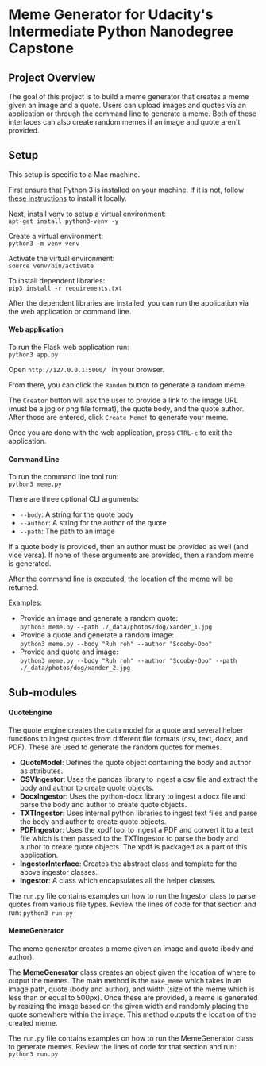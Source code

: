 # Meme Generator for Udacity's Intermediate Python Nanodegree Capstone

## Project Overview
The goal of this project is to build a meme generator that creates a meme given an image and a quote. 
Users can upload images and quotes via an application or through the command line to generate a meme. 
Both of these interfaces can also create random memes if an
image and quote aren't provided.
## Setup
This setup is specific to a Mac machine.  

First ensure that Python 3 is installed on your machine. If it is not, follow [these instructions](https://docs.python-guide.org/starting/install3/osx/) to install it locally.

Next, install venv to setup a virtual environment:  
`apt-get install python3-venv -y`  
 
Create a virtual environment:  
`python3 -m venv venv`

Activate the virtual environment:  
`source venv/bin/activate`

To install dependent libraries:  
`pip3 install -r requirements.txt`  

After the dependent libraries are installed, you can run the application via the web application or command line.  

#### Web application
To run the Flask web application run:  
`python3 app.py`

Open `http://127.0.0.1:5000/ ` in your browser.

From there, you can click the `Random` button to generate a random meme.  

The `Creator` button will ask the user to provide a link to the image URL (must be a jpg or png file format), 
the quote body, and the quote author. After those are entered, click `Create Meme!` to generate your meme.  

Once you are done with the web application, press `CTRL-c` to exit the application.

#### Command Line

To run the command line tool run:  
`python3 meme.py`

There are three optional CLI arguments:  
* `--body`: A string for the quote body
* `--author`: A string for the author of the quote
* `--path`: The path to an image

If a quote body is provided, then an author must be provided as well (and vice versa).
If none of these arguments are provided, then a random meme is generated.
  
After the command line is executed, the location of the meme will be returned.

Examples:
* Provide an image and generate a random quote:  
`python3 meme.py --path ./_data/photos/dog/xander_1.jpg`
* Provide a quote and generate a random image:  
`python3 meme.py --body "Ruh roh" --author "Scooby-Doo"`
* Provide and quote and image:  
`python3 meme.py --body "Ruh roh" --author "Scooby-Doo" --path ./_data/photos/dog/xander_2.jpg 
`

## Sub-modules

#### QuoteEngine
The quote engine creates the data model for a quote and several helper functions to ingest quotes from different file formats (csv, text, docx, and PDF). These are used to generate the random quotes for memes. 

* **QuoteModel**: Defines the quote object containing the body and author as attributes.  
* **CSVIngestor**: Uses the pandas library to ingest a csv file and extract the body and author to create quote objects.
* **DocxIngestor**: Uses the python-docx library to ingest a docx file and parse the body and author to create quote 
objects.
* **TXTIngestor**: Uses internal python libraries to ingest text files and parse the body and author to create quote 
objects.
* **PDFIngestor**: Uses the xpdf tool to ingest a PDF and convert it to a text file which is then passed to the 
TXTIngestor to parse the body and author to create quote objects. The xpdf is packaged as a part of this application.
* **IngestorInterface**: Creates the abstract class and template for the above ingestor classes.  
* **Ingestor**: A class which encapsulates all the helper classes.  

The `run.py` file contains examples on how to run the Ingestor class to parse quotes from various file types. 
Review the lines of code for that section and run: `python3 run.py`  

#### MemeGenerator
The meme generator creates a meme given an image and quote (body and author). 

The **MemeGenerator** class creates an object given the location of where to output the memes. 
The main method is the `make_meme` which takes in an image path, quote (body and author), and width (size of the meme
which is less than or equal to 500px). Once these are provided, a meme is generated by resizing the image
based on the given width and randomly placing the quote somewhere within the image. This method outputs the location of
the created meme.

The `run.py` file contains examples on how to run the MemeGenerator class to generate memes. 
Review the lines of code for that section and run: `python3 run.py` 

